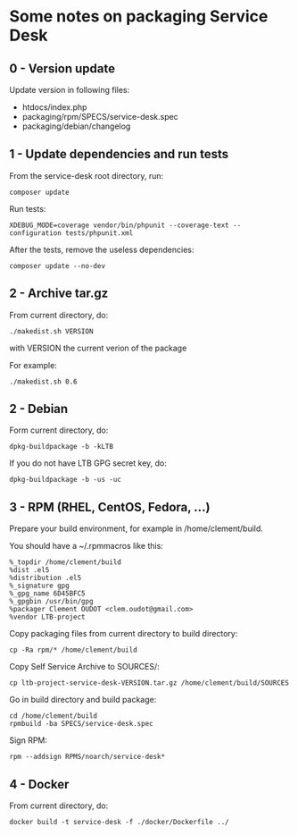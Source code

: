 # Some notes on packaging Service Desk

## 0 - Version update

Update version in following files:

* htdocs/index.php
* packaging/rpm/SPECS/service-desk.spec
* packaging/debian/changelog

## 1 - Update dependencies and run tests

From the service-desk root directory, run:

```
composer update
```

Run tests:

```
XDEBUG_MODE=coverage vendor/bin/phpunit --coverage-text --configuration tests/phpunit.xml
```

After the tests, remove the useless dependencies:

```
composer update --no-dev
```

## 2 - Archive tar.gz

From current directory, do:

```
./makedist.sh VERSION
```

with VERSION the current verion of the package

For example:

```
./makedist.sh 0.6
```


## 2 - Debian

Form current directory, do:

```
dpkg-buildpackage -b -kLTB
```

If you do not have LTB GPG secret key, do:

```
dpkg-buildpackage -b -us -uc
```

## 3 - RPM (RHEL, CentOS, Fedora, ...)

Prepare your build environment, for example in /home/clement/build.

You should have a ~/.rpmmacros like this:

```
%_topdir /home/clement/build
%dist .el5
%distribution .el5
%_signature gpg
%_gpg_name 6D45BFC5
%_gpgbin /usr/bin/gpg
%packager Clement OUDOT <clem.oudot@gmail.com>
%vendor LTB-project
```

Copy packaging files from current directory to build directory:

```
cp -Ra rpm/* /home/clement/build
```

Copy Self Service Archive to SOURCES/:

```
cp ltb-project-service-desk-VERSION.tar.gz /home/clement/build/SOURCES
```

Go in build directory and build package:

```
cd /home/clement/build
rpmbuild -ba SPECS/service-desk.spec
```

Sign RPM:

```
rpm --addsign RPMS/noarch/service-desk*
```

## 4 - Docker

From current directory, do:

```
docker build -t service-desk -f ./docker/Dockerfile ../
```
